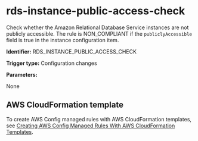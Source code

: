 # rds\-instance\-public\-access\-check<a name="rds-instance-public-access-check"></a>

Check whether the Amazon Relational Database Service instances are not publicly accessible\. The rule is NON\_COMPLIANT if the `publiclyAccessible` field is true in the instance configuration item\.

**Identifier:** RDS\_INSTANCE\_PUBLIC\_ACCESS\_CHECK

**Trigger type:** Configuration changes

**Parameters:**

 None  

## AWS CloudFormation template<a name="w4aac13c29c17d213c13"></a>

To create AWS Config managed rules with AWS CloudFormation templates, see [Creating AWS Config Managed Rules With AWS CloudFormation Templates](aws-config-managed-rules-cloudformation-templates.md)\.